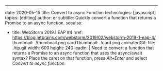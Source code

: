---
date: 2020-05-15
title: Convert to async Function
technologies: [javascript]
topics: [editing]
author: er
subtitle: Quickly convert a function that returns a Promise to an async function.
seealso:
- title: WebStorm 2019.1 EAP #4
  href: https://blog.jetbrains.com/webstorm/2019/02/webstorm-2019-1-eap-4/
thumbnail: ./thumbnail.png
cardThumbnail: ./card.png
animatedGif:
  file: ./tip.gif
  width: 600
  height: 240
leadin: |
  Need to convert a function that returns a Promise to an async function that uses the async/await syntax? Place the caret on that function, press *Alt+Enter* and select *Convert to async function*.
